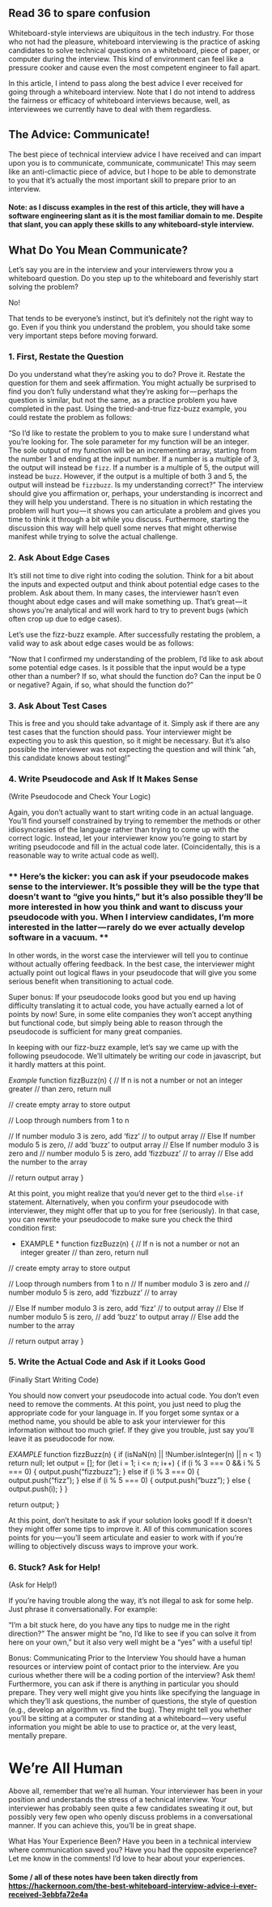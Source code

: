 ## Read 36 to spare confusion 


Whiteboard-style interviews are ubiquitous in the tech industry. For those who not had the pleasure, whiteboard interviewing is the practice of asking candidates to solve technical questions on a whiteboard, piece of paper, or computer during the interview. This kind of environment can feel like a pressure cooker and cause even the most competent engineer to fall apart.

In this article, I intend to pass along the best advice I ever received for going through a whiteboard interview. Note that I do not intend to address the fairness or efficacy of whiteboard interviews because, well, as interviewees we currently have to deal with them regardless.

## The Advice: Communicate!

The best piece of technical interview advice I have received and can impart upon you is to communicate, communicate, communicate! This may seem like an anti-climactic piece of advice, but I hope to be able to demonstrate to you that it’s actually the most important skill to prepare prior to an interview.

#### Note: as I discuss examples in the rest of this article, they will have a software engineering slant as it is the most familiar domain to me. Despite that slant, you can apply these skills to any whiteboard-style interview.

## What Do You Mean Communicate?
Let’s say you are in the interview and your interviewers throw you a whiteboard question. Do you step up to the whiteboard and feverishly start solving the problem?

No!

That tends to be everyone’s instinct, but it’s definitely not the right way to go. Even if you think you understand the problem, you should take some very important steps before moving forward.

### 1. First, Restate the Question

Do you understand what they’re asking you to do? Prove it. Restate the question for them and seek affirmation. You might actually be surprised to find you don’t fully understand what they’re asking for — perhaps the question is similar, but not the same, as a practice problem you have completed in the past. Using the tried-and-true fizz-buzz example, you could restate the problem as follows:

“So I’d like to restate the problem to you to make sure I understand what you’re looking for. The sole parameter for my function will be an integer. The sole output of my function will be an incrementing array, starting from the number 1 and ending at the input number.
If a number is a multiple of 3, the output will instead be `fizz`. If a number is a multiple of 5, the output will instead be `buzz`. However, if the output is a multiple of both 3 and 5, the output will instead be `fizzbuzz`. Is my understanding correct?”
The interview should give you affirmation or, perhaps, your understanding is incorrect and they will help you understand. There is no situation in which restating the problem will hurt you — it shows you can articulate a problem and gives you time to think it through a bit while you discuss. Furthermore, starting the discussion this way will help quell some nerves that might otherwise manifest while trying to solve the actual challenge.





### 2. Ask About Edge Cases

It’s still not time to dive right into coding the solution. Think for a bit about the inputs and expected output and think about potential edge cases to the problem. Ask about them. In many cases, the interviewer hasn’t even thought about edge cases and will make something up. That’s great — it shows you’re analytical and will work hard to try to prevent bugs (which often crop up due to edge cases).

Let’s use the fizz-buzz example. After successfully restating the problem, a valid way to ask about edge cases would be as follows:

“Now that I confirmed my understanding of the problem, I’d like to ask about some potential edge cases. Is it possible that the input would be a type other than a number? If so, what should the function do? Can the input be 0 or negative? Again, if so, what should the function do?”





### 3. Ask About Test Cases
This is free and you should take advantage of it. Simply ask if there are any test cases that the function should pass. Your interviewer might be expecting you to ask this question, so it might be necessary. But it’s also possible the interviewer was not expecting the question and will think “ah, this candidate knows about testing!”


### 4. Write Pseudocode and Ask If It Makes Sense
(Write Pseudocode and Check Your Logic)

Again, you don’t actually want to start writing code in an actual language. You’ll find yourself constrained by trying to remember the methods or other idiosyncrasies of the language rather than trying to come up with the correct logic. Instead, let your interviewer know you’re going to start by writing pseudocode and fill in the actual code later. (Coincidentally, this is a reasonable way to write actual code as well).


### ** Here’s the kicker: you can ask if your pseudocode makes sense to the interviewer. It’s possible they will be the type that doesn’t want to “give you hints,” but it’s also possible they’ll be more interested in how you think and want to discuss your pseudocode with you. When I interview candidates, I’m more interested in the latter — rarely do we ever actually develop software in a vacuum. **

In other words, in the worst case the interviewer will tell you to continue without actually offering feedback. In the best case, the interviewer might actually point out logical flaws in your pseudocode that will give you some serious benefit when transitioning to actual code.

Super bonus: If your pseudocode looks good but you end up having difficulty translating it to actual code, you have actually earned a lot of points by now! Sure, in some elite companies they won’t accept anything but functional code, but simply being able to reason through the pseudocode is sufficient for many great companies.

In keeping with our fizz-buzz example, let’s say we came up with the following pseudocode. We’ll ultimately be writing our code in javascript, but it hardly matters at this point.

*Example* 
function fizzBuzz(n) {
 // If n is not a number or not an integer greater 
 // than zero, return null
 
 // create empty array to store output
 
 // Loop through numbers from 1 to n
 
  // If number modulo 3 is zero, add ‘fizz’ 
  // to output array
  // Else If number modulo 5 is zero, 
  // add ‘buzz’ to output array
  // Else If number modulo 3 is zero and 
  // number modulo 5 is zero, add ‘fizzbuzz’ 
  // to array
  // Else add the number to the array
 
 // return output array
}

At this point, you might realize that you’d never get to the third `else-if` statement. Alternatively, when you confirm your pseudocode with interviewer, they might offer that up to you for free (seriously). In that case, you can rewrite your pseudocode to make sure you check the third condition first:

* EXAMPLE *
function fizzBuzz(n) {
 // If n is not a number or not an integer greater 
 // than zero, return null
 
 // create empty array to store output
 
 // Loop through numbers from 1 to n
  // If number modulo 3 is zero and 
  // number modulo 5 is zero, add ‘fizzbuzz’ 
  // to array
 
  // Else If number modulo 3 is zero, add ‘fizz’ 
  // to output array
  // Else If number modulo 5 is zero, 
  // add ‘buzz’ to output array
  // Else add the number to the array
 
 // return output array
}

### 5. Write the Actual Code and Ask if it Looks Good

(Finally Start Writing Code)

You should now convert your pseudocode into actual code. You don’t even need to remove the comments. At this point, you just need to plug the appropriate code for your language in. If you forget some syntax or a method name, you should be able to ask your interviewer for this information without too much grief. If they give you trouble, just say you’ll leave it as pseudocode for now.

*EXAMPLE*
function fizzBuzz(n) {
 if (isNaN(n) || !Number.isInteger(n) || n < 1) return null;
 let output = [];
 for (let i = 1; i <= n; i++) {
  if (i % 3 === 0 && i % 5 === 0) {
   output.push(“fizzbuzz”);
  } else if (i % 3 === 0) {
   output.push(“fizz”);
  } else if (i % 5 === 0) {
   output.push(“buzz”);
  } else {
   output.push(i);
  }
 }
 
 return output;
}

At this point, don’t hesitate to ask if your solution looks good! If it doesn’t they might offer some tips to improve it. All of this communication scores points for you — you’ll seem articulate and easier to work with if you’re willing to objectively discuss ways to improve your work.



### 6. Stuck? Ask for Help!
(Ask for Help!)

If you’re having trouble along the way, it’s not illegal to ask for some help. Just phrase it conversationally. For example:

“I’m a bit stuck here, do you have any tips to nudge me in the right direction?”
The answer might be “no, I’d like to see if you can solve it from here on your own,” but it also very well might be a “yes” with a useful tip!

Bonus: Communicating Prior to the Interview
You should have a human resources or interview point of contact prior to the interview. Are you curious whether there will be a coding portion of the interview? Ask them! Furthermore, you can ask if there is anything in particular you should prepare. They very well might give you hints like specifying the language in which they’ll ask questions, the number of questions, the style of question (e.g., develop an algorithm vs. find the bug). They might tell you whether you’ll be sitting at a computer or standing at a whiteboard — very useful information you might be able to use to practice or, at the very least, mentally prepare.


# We’re All Human
Above all, remember that we’re all human. Your interviewer has been in your position and understands the stress of a technical interview. Your interviewer has probably seen quite a few candidates sweating it out, but possibly very few open who openly discuss problems in a conversational manner. If you can achieve this, you’ll be in great shape.


What Has Your Experience Been?
Have you been in a technical interview where communication saved you? Have you had the opposite experience? Let me know in the comments! I’d love to hear about your experiences.

#### Some / all of these notes have been taken directly from https://hackernoon.com/the-best-whiteboard-interview-advice-i-ever-received-3ebbfa72e4a
